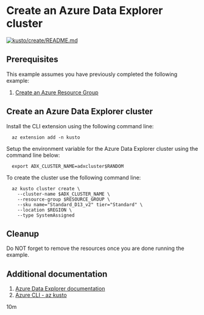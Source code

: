 
# Create an Azure Data Explorer cluster

[![kusto/create/README.md](https://github.com/Azure-Samples/java-on-azure-examples/actions/workflows/kusto_create_README_md.yml/badge.svg)](https://github.com/Azure-Samples/java-on-azure-examples/actions/workflows/kusto_create_README_md.yml)

## Prerequisites

This example assumes you have previously completed the following example:

1. [Create an Azure Resource Group](../../group/create/README.md)

## Create an Azure Data Explorer cluster

<!-- workflow.cron(0 0 * * 0) -->
<!-- workflow.include(../../group/create/README.md) -->

Install the CLI extension using the following command line:

```shell
  az extension add -n kusto
```

Setup the environment variable for the Azure Data Explorer cluster using the
command line below:

<!-- workflow.skip() -->
```shell
  export ADX_CLUSTER_NAME=adxcluster$RANDOM
```

To create the cluster use the following command line:

<!-- workflow.skip() -->
```shell
  az kusto cluster create \
    --cluster-name $ADX_CLUSTER_NAME \
    --resource-group $RESOURCE_GROUP \
    --sku name="Standard_D13_v2" tier="Standard" \
    --location $REGION \
    --type SystemAssigned
```

<!-- workflow.run()

  if [[ -z $ADX_CLUSTER_NAME ]]; then
    export ADX_CLUSTER_NAME=adxcluster$RANDOM
    az kusto cluster create \
      --cluster-name $ADX_CLUSTER_NAME \
      --resource-group $RESOURCE_GROUP \
      --sku name="Standard_D13_v2" tier="Standard" \
      --location $REGION \
      --type SystemAssigned
  fi

  -->

## Cleanup

<!-- workflow.directOnly()

  export RESULT=$(az kusto cluster show --name $ADX_CLUSTER_NAME \
    --resource-group $RESOURCE_GROUP --output tsv --query provisioningState)
  az group delete --name $RESOURCE_GROUP --yes || true
  if [[ "$RESULT" != Succeeded ]]; then
    echo "Failed to create Azure Data Explorer cluster $ADX_CLUSTER_NAME"
    exit 1
  fi

  -->

Do NOT forget to remove the resources once you are done running the example.

## Additional documentation

1. [Azure Data Explorer documentation](https://docs.microsoft.com/azure/data-explorer/README.md)
1. [Azure CLI - az kusto](https://docs.microsoft.com/cli/azure/kusto)

10m
